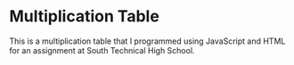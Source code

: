# Multiplication Table
This is a multiplication table that I programmed using JavaScript and HTML for an assignment at South Technical High School.
